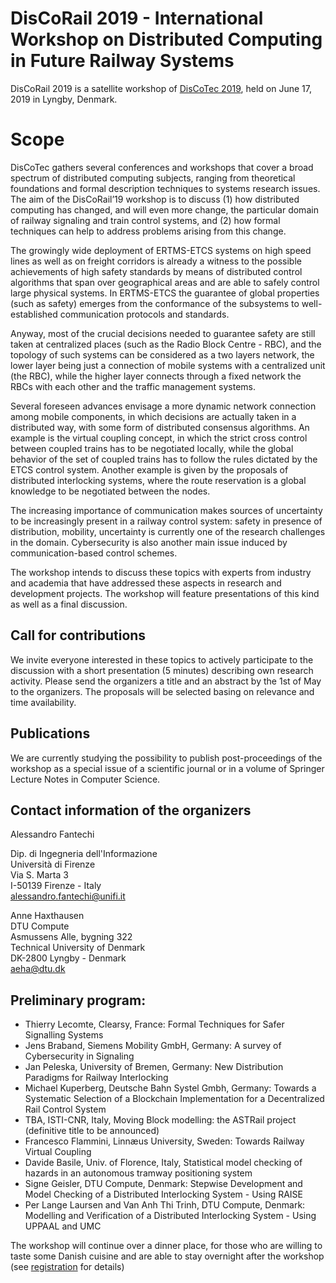 # DisCoRail 2019 - International Workshop on Distributed Computing in Future Railway Systems
DisCoRail 2019 is a satellite workshop of [DisCoTec 2019](https://www.discotec.org/2019/), held on June 17, 2019 in Lyngby, Denmark.

# Scope
DisCoTec gathers several conferences and workshops that cover a broad spectrum of distributed computing subjects, ranging from theoretical foundations and formal description techniques to systems research issues. The aim of the DisCoRail’19 workshop is to discuss (1) how distributed computing has changed, and will even more change, the particular domain of railway signaling and train control systems, and (2) how formal techniques can help to address problems arising from this change.

The growingly wide deployment of ERTMS-ETCS systems on high speed lines as well as on freight corridors is already a witness to the possible achievements of high safety standards by means of distributed control algorithms that span over geographical areas and are able to safely control large physical systems. In ERTMS-ETCS the guarantee of global properties (such as safety) emerges from the conformance of the subsystems to well-established communication protocols and standards. 

Anyway, most of the crucial decisions needed to guarantee safety are still taken at centralized places (such as the Radio Block Centre - RBC), and the topology of such systems can be considered as a two layers network, the lower layer being just a connection of mobile systems with a centralized unit (the RBC), while the higher layer connects  through a fixed network the RBCs with each other and the traffic management systems.

Several foreseen advances envisage a more dynamic network connection among mobile components, in which decisions are actually taken in a distributed way, with some form of distributed consensus algorithms. An example is the virtual coupling concept, in which the strict cross control between coupled trains has to be negotiated locally, while the global behavior of the set of coupled trains has to follow the rules dictated by the ETCS control system. Another example is given by the proposals of distributed interlocking systems, where the route reservation is a global knowledge to be negotiated between the nodes. 

The increasing importance of communication makes sources of uncertainty to be increasingly present in a railway control system: safety in presence of distribution, mobility, uncertainty is currently one of the research challenges in the domain. Cybersecurity is also another main issue induced by communication-based control schemes.

The workshop intends to discuss these topics with experts from industry and academia that have addressed these aspects in research and development projects. The workshop will feature presentations of this kind as well as a final discussion.

## Call for contributions
We invite everyone interested in these topics to actively participate to the discussion with a short presentation (5 minutes) describing own research activity. Please send the organizers a title and an abstract by the 1st of May to the organizers. The proposals will be selected basing on relevance and time availability.

## Publications
We are currently studying the possibility to publish post-proceedings of the workshop as a special issue of a scientific journal or in a volume of Springer Lecture Notes in Computer Science.

## Contact information of the organizers

Alessandro Fantechi

Dip. di Ingegneria dell'Informazione<br/>
Università di Firenze<br/>
Via S. Marta 3<br/>
I-50139 Firenze - Italy<br/>
alessandro.fantechi@unifi.it<br/>

Anne Haxthausen<br/>
DTU Compute<br/>
Asmussens Alle, bygning 322<br/>
Technical University of Denmark<br/>
DK-2800 Lyngby - Denmark<br/>
aeha@dtu.dk

## Preliminary program:
* Thierry Lecomte, Clearsy, France: Formal Techniques for Safer Signalling Systems
* Jens Braband, Siemens Mobility GmbH, Germany: A survey of Cybersecurity in Signaling
* Jan Peleska, University of Bremen, Germany: New Distribution Paradigms for Railway Interlocking
* Michael Kuperberg, Deutsche Bahn Systel Gmbh, Germany: Towards a Systematic Selection of a Blockchain Implementation for a Decentralized Rail Control System
* TBA, ISTI-CNR, Italy, Moving Block modelling: the ASTRail project (definitive title to be announced)
* Francesco Flammini, Linnæus University, Sweden: Towards Railway Virtual Coupling
* Davide Basile, Univ. of Florence, Italy, Statistical model checking of hazards in an autonomous tramway positioning system
* Signe Geisler, DTU Compute, Denmark: Stepwise Development and Model Checking of a Distributed Interlocking
System - Using RAISE
* Per Lange Laursen and Van Anh Thi Trinh, DTU Compute, Denmark: Modelling and Verification of a Distributed Interlocking System - Using UPPAAL and UMC

The workshop will continue over a dinner place, for those who are willing to taste some Danish cuisine and are able to stay overnight after the workshop (see [registration](https://www.discotec.org/2019/#registration) for details) 
